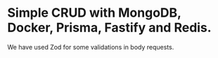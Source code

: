 
# Simple CRUD with MongoDB, Docker, Prisma, Fastify and Redis.

We have used Zod for some validations in body requests.


